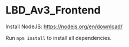 # LBD_Av3_Frontend
Install NodeJS:
https://nodejs.org/en/download/

Run ```npm install``` to install all dependencies.